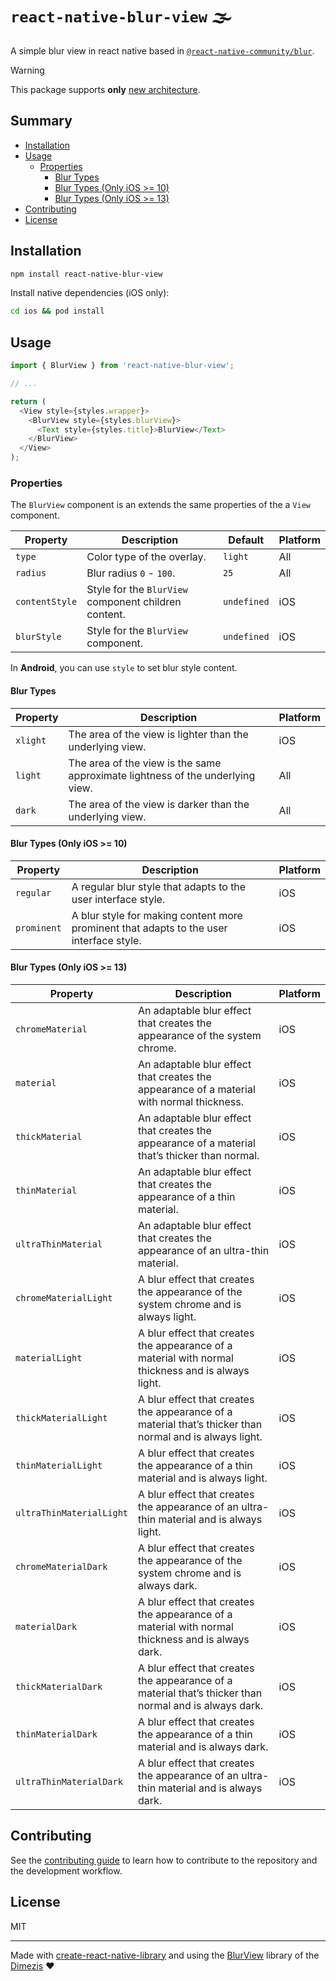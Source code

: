# `react-native-blur-view` 🌫️

A simple blur view in react native based in [`@react-native-community/blur`](https://github.com/Kureev/react-native-blur).

> [!WARNING]
> This package supports **only** [new architecture](https://reactnative.dev/blog/2024/10/23/the-new-architecture-is-here).

## Summary

- [Installation](#installation)
- [Usage](#usage)
  - [Properties](#properties)
    - [Blur Types](#blur-types)
    - [Blur Types (Only iOS >= 10)](#blur-types-only-ios--10)
    - [Blur Types (Only iOS >= 13)](#blur-types-only-ios--13)
- [Contributing](#contributing)
- [License](#license)

## Installation

```sh
npm install react-native-blur-view
```

Install native dependencies (iOS only):

```sh
cd ios && pod install
```

## Usage

```js
import { BlurView } from 'react-native-blur-view';

// ...

return (
  <View style={styles.wrapper}>
    <BlurView style={styles.blurView}>
      <Text style={styles.title}>BlurView</Text>
    </BlurView>
  </View>
);
```

### Properties

The `BlurView` component is an extends the same properties of the a `View` component.

| Property       | Description                                          | Default     | Platform |
| -------------- | ---------------------------------------------------- | ----------- | -------- |
| `type`         | Color type of the overlay.                           | `light`     | All      |
| `radius`       | Blur radius `0` - `100`.                             | `25`        | All      |
| `contentStyle` | Style for the `BlurView` component children content. | `undefined` | iOS      |
| `blurStyle`    | Style for the `BlurView` component.                  | `undefined` | iOS      |

In **Android**, you can use `style` to set blur style content.

#### Blur Types

| Property | Description                                                                    | Platform |
| -------- | ------------------------------------------------------------------------------ | -------- |
| `xlight` | The area of the view is lighter than the underlying view.                      | iOS      |
| `light`  | The area of the view is the same approximate lightness of the underlying view. | All      |
| `dark`   | The area of the view is darker than the underlying view.                       | All      |

#### Blur Types (Only iOS >= 10)

| Property    | Description                                                                             | Platform |
| ----------- | --------------------------------------------------------------------------------------- | -------- |
| `regular`   | A regular blur style that adapts to the user interface style.                           | iOS      |
| `prominent` | A blur style for making content more prominent that adapts to the user interface style. | iOS      |

#### Blur Types (Only iOS >= 13)

| Property                 | Description                                                                                             | Platform |
| ------------------------ | ------------------------------------------------------------------------------------------------------- | -------- |
| `chromeMaterial`         | An adaptable blur effect that creates the appearance of the system chrome.                              | iOS      |
| `material`               | An adaptable blur effect that creates the appearance of a material with normal thickness.               | iOS      |
| `thickMaterial`          | An adaptable blur effect that creates the appearance of a material that’s thicker than normal.          | iOS      |
| `thinMaterial`           | An adaptable blur effect that creates the appearance of a thin material.                                | iOS      |
| `ultraThinMaterial`      | An adaptable blur effect that creates the appearance of an ultra-thin material.                         | iOS      |
| `chromeMaterialLight`    | A blur effect that creates the appearance of the system chrome and is always light.                     | iOS      |
| `materialLight`          | A blur effect that creates the appearance of a material with normal thickness and is always light.      | iOS      |
| `thickMaterialLight`     | A blur effect that creates the appearance of a material that’s thicker than normal and is always light. | iOS      |
| `thinMaterialLight`      | A blur effect that creates the appearance of a thin material and is always light.                       | iOS      |
| `ultraThinMaterialLight` | A blur effect that creates the appearance of an ultra-thin material and is always light.                | iOS      |
| `chromeMaterialDark`     | A blur effect that creates the appearance of the system chrome and is always dark.                      | iOS      |
| `materialDark`           | A blur effect that creates the appearance of a material with normal thickness and is always dark.       | iOS      |
| `thickMaterialDark`      | A blur effect that creates the appearance of a material that’s thicker than normal and is always dark.  | iOS      |
| `thinMaterialDark`       | A blur effect that creates the appearance of a thin material and is always dark.                        | iOS      |
| `ultraThinMaterialDark`  | A blur effect that creates the appearance of an ultra-thin material and is always dark.                 | iOS      |

## Contributing

See the [contributing guide](CONTRIBUTING.md) to learn how to contribute to the repository and the development workflow.

## License

MIT

---

Made with [create-react-native-library](https://github.com/callstack/react-native-builder-bob) and using the [BlurView](https://github.com/Dimezis/BlurView) library of the [Dimezis](https://github.com/Dimezis) ❤️
